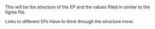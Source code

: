 This will be the structure of the EP and the values filled in similar to the figma file. 

Links to different EPs
Have to think through the structure more.